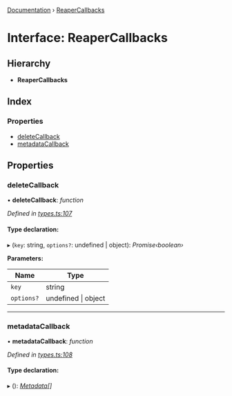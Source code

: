 [Documentation](../README.md) › [ReaperCallbacks](reapercallbacks.md)

# Interface: ReaperCallbacks

## Hierarchy

* **ReaperCallbacks**

## Index

### Properties

* [deleteCallback](reapercallbacks.md#deletecallback)
* [metadataCallback](reapercallbacks.md#metadatacallback)

## Properties

###  deleteCallback

• **deleteCallback**: *function*

*Defined in [types.ts:107](https://github.com/badbatch/cachemap/blob/f68b2bf/packages/core/src/types.ts#L107)*

#### Type declaration:

▸ (`key`: string, `options?`: undefined | object): *Promise‹boolean›*

**Parameters:**

Name | Type |
------ | ------ |
`key` | string |
`options?` | undefined &#124; object |

___

###  metadataCallback

• **metadataCallback**: *function*

*Defined in [types.ts:108](https://github.com/badbatch/cachemap/blob/f68b2bf/packages/core/src/types.ts#L108)*

#### Type declaration:

▸ (): *[Metadata](metadata.md)[]*

